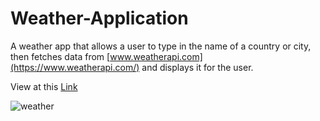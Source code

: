 # Weather-Application
A weather app that allows a user to type in the name of a country or city, then fetches data from [www.weatherapi.com](https://www.weatherapi.com/) and displays it for the user.

View at this [Link](https://weather-watcher.vercel.app/)

![weather](https://github.com/macaroonforu/Weather-Application/assets/121368271/ca2f2824-7b79-428f-b7e7-6cee483fa03d)



